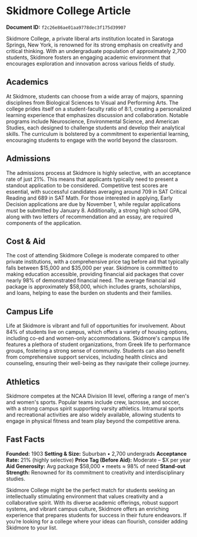 # Skidmore College Article

**Document ID:** `f2c26e86ae01aa9778dec3f175d39907`

Skidmore College, a private liberal arts institution located in Saratoga Springs, New York, is renowned for its strong emphasis on creativity and critical thinking. With an undergraduate population of approximately 2,700 students, Skidmore fosters an engaging academic environment that encourages exploration and innovation across various fields of study.

## Academics
At Skidmore, students can choose from a wide array of majors, spanning disciplines from Biological Sciences to Visual and Performing Arts. The college prides itself on a student-faculty ratio of 8:1, creating a personalized learning experience that emphasizes discussion and collaboration. Notable programs include Neuroscience, Environmental Science, and American Studies, each designed to challenge students and develop their analytical skills. The curriculum is bolstered by a commitment to experiential learning, encouraging students to engage with the world beyond the classroom.

## Admissions
The admissions process at Skidmore is highly selective, with an acceptance rate of just 21%. This means that applicants typically need to present a standout application to be considered. Competitive test scores are essential, with successful candidates averaging around 709 in SAT Critical Reading and 689 in SAT Math. For those interested in applying, Early Decision applications are due by November 1, while regular applications must be submitted by January 8. Additionally, a strong high school GPA, along with two letters of recommendation and an essay, are required components of the application.

## Cost & Aid
The cost of attending Skidmore College is moderate compared to other private institutions, with a comprehensive price tag before aid that typically falls between $15,000 and $35,000 per year. Skidmore is committed to making education accessible, providing financial aid packages that cover nearly 98% of demonstrated financial need. The average financial aid package is approximately $58,000, which includes grants, scholarships, and loans, helping to ease the burden on students and their families.

## Campus Life
Life at Skidmore is vibrant and full of opportunities for involvement. About 84% of students live on campus, which offers a variety of housing options, including co-ed and women-only accommodations. Skidmore's campus life features a plethora of student organizations, from Greek life to performance groups, fostering a strong sense of community. Students can also benefit from comprehensive support services, including health clinics and counseling, ensuring their well-being as they navigate their college journey.

## Athletics
Skidmore competes at the NCAA Division III level, offering a range of men's and women's sports. Popular teams include crew, lacrosse, and soccer, with a strong campus spirit supporting varsity athletics. Intramural sports and recreational activities are also widely available, allowing students to engage in physical fitness and team play beyond the competitive arena.

## Fast Facts
**Founded:** 1903
**Setting & Size:** Suburban • 2,700 undergrads
**Acceptance Rate:** 21% (highly selective)
**Price Tag (Before Aid):** Moderate – $X per year
**Aid Generosity:** Avg package $58,000 • meets ≈ 98% of need
**Stand-out Strength:** Renowned for its commitment to creativity and interdisciplinary studies.

Skidmore College might be the perfect match for students seeking an intellectually stimulating environment that values creativity and a collaborative spirit. With its diverse academic offerings, robust support systems, and vibrant campus culture, Skidmore offers an enriching experience that prepares students for success in their future endeavors. If you’re looking for a college where your ideas can flourish, consider adding Skidmore to your list.
